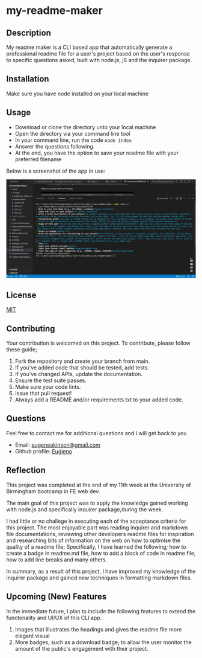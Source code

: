 # my-readme-maker

## Description
My readme maker is a CLI based app that automatically generate a professional readme file for a user's project based on the user's response to specific questions asked, built with node.js, jS and the inquirer package.

## Installation
Make sure you have node installed on your local machine

## Usage
* Download or clone the directory unto your local machine
* Open the directory via your command line tool 
* In your command line, run the code  ```node index```
* Answer the questions following.
* At the end, you have the option to save your readme file with your preferred filename

Below is a screenshot of the app in use:

![demo](./assets/images/app-screen-shot.JPG)


## License
[MIT](https://github.com/Eugieno/my-readme-maker/LICENSE)


## Contributing
Your contribution is welcomed on this project. To contribute, please follow these guide;
1.	Fork the repository and create your branch from main.
2.	If you've added code that should be tested, add tests.
3.	If you've changed APIs, update the documentation.
4.	Ensure the test suite passes.
5.	Make sure your code lints.
6.	Issue that pull request!
7.	Always add a README and/or requirements.txt to your added code.

## Questions
Feel free to contact me for additional questions and I will get back to you  
  * Email: [eugeneakinson@gmail.com ](#)       
  * Github profile: [Eugieno](https://github.com/Eugieno)

## Reflection
This project was completed at the end of my 11th week at the University of Birmingham bootcamp in FE web dev. 

The main goal of this project was to apply the knowledge gained working with node.js and specifically inquirer package,during the week. 

I had little or no challege in executing each of the acceptance criteria for this project. The most enjoyable part was reading inquirer and markdown file documentations, reviewing other developers readme files for inspiration and researching bits of information on the web on how to optimise the quality of a readme file; Specifically, I have learned the following; how to create a badge in readme.md file, how to add a block of code in readme file, how to add line breaks and many others. 

In summary, as a result of this project, I have improved my knowledge of the inquirer package and gained new techniques in formatting markdown files. 

## Upcoming (New) Features
In the immediate future, I plan to include the following features to extend the functonality and UI/UX of this CLI app.

1. Images that illustrates the headings and gives the readme file more elegant visual
2. More badges, such as a download badge; to allow the user monitor the amount of the public's engagement with their project. 